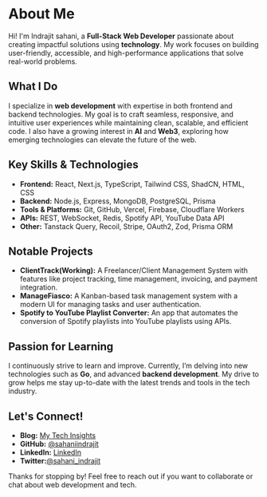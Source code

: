 
# About Me

Hi! I'm Indrajit sahani, a **Full-Stack Web Developer** passionate about creating impactful solutions using **technology**. My work focuses on building user-friendly, accessible, and high-performance applications that solve real-world problems.

## What I Do
I specialize in **web development** with expertise in both frontend and backend technologies. My goal is to craft seamless, responsive, and intuitive user experiences while maintaining clean, scalable, and efficient code. I also have a growing interest in **AI** and **Web3**, exploring how emerging technologies can elevate the future of the web.

## Key Skills & Technologies
- **Frontend:** React, Next.js, TypeScript, Tailwind CSS, ShadCN, HTML, CSS
- **Backend:** Node.js, Express, MongoDB, PostgreSQL, Prisma
- **Tools & Platforms:** Git, GitHub, Vercel, Firebase, Cloudflare Workers
- **APIs:** REST, WebSocket, Redis, Spotify API, YouTube Data API
- **Other:** Tanstack Query, Recoil, Stripe, OAuth2, Zod, Prisma ORM

## Notable Projects
- **ClientTrack(Working):** A Freelancer/Client Management System with features like project tracking, time management, invoicing, and payment integration.
- **ManageFiasco:** A Kanban-based task management system with a modern UI for managing tasks and user authentication.
- **Spotify to YouTube Playlist Converter:** An app that automates the conversion of Spotify playlists into YouTube playlists using APIs.

## Passion for Learning
I continuously strive to learn and improve. Currently, I’m delving into new technologies such as **Go**, and advanced **backend development**. My drive to grow helps me stay up-to-date with the latest trends and tools in the tech industry.

## Let's Connect!
- **Blog:** [My Tech Insights](https://sahaniindrajit.hashnode.dev/)
- **GitHub:** [@sahaniindrajit](https://github.com/sahaniindrajit)
- **LinkedIn:** [LinkedIn](https://linkedin.com/in/indrajitsahani)
- **Twitter:**[@sahani_indrajit](https://x.com/sahani_indrajit)

Thanks for stopping by! Feel free to reach out if you want to collaborate or chat about web development and tech.
